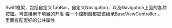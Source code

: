 Swift框架，包括自定义TabBar，自定义Navigation，以及Navigation上面的各种按钮。可直接用于项目的开发
每一个控制器都应该继承BaseViewController 。  里面有配置好的公共属性